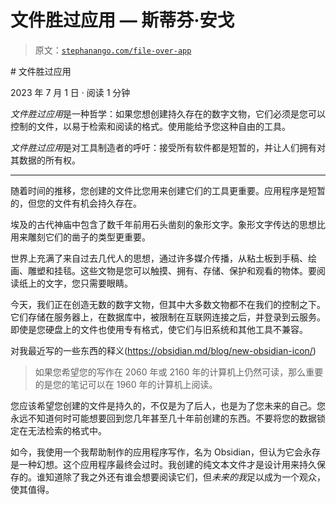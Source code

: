 # 文件胜过应用 — 斯蒂芬·安戈

> 原文：[`stephanango.com/file-over-app`](https://stephanango.com/file-over-app)

<content class=""># 文件胜过应用

2023 年 7 月 1 日 · 阅读 1 分钟

*文件胜过应用*是一种哲学：如果您想创建持久存在的数字文物，它们必须是您可以控制的文件，以易于检索和阅读的格式。使用能给予您这种自由的工具。

*文件胜过应用*是对工具制造者的呼吁：接受所有软件都是短暂的，并让人们拥有对其数据的所有权。

* * *

随着时间的推移，您创建的文件比您用来创建它们的工具更重要。应用程序是短暂的，但您的文件有机会持久存在。

埃及的古代神庙中包含了数千年前用石头凿刻的象形文字。象形文字传达的思想比用来雕刻它们的凿子的类型更重要。

世界上充满了来自过去几代人的思想，通过许多媒介传播，从粘土板到手稿、绘画、雕塑和挂毯。这些文物是您可以触摸、拥有、存储、保护和观看的物体。要阅读纸上的文字，您只需要眼睛。

今天，我们正在创造无数的数字文物，但其中大多数文物都不在我们的控制之下。它们存储在服务器上，在数据库中，被限制在互联网连接之后，并登录到云服务。即使是您硬盘上的文件也使用专有格式，使它们与旧系统和其他工具不兼容。

对我最近写的一些东西的释义(https://obsidian.md/blog/new-obsidian-icon/)

> 如果您希望您的写作在 2060 年或 2160 年的计算机上仍然可读，那么重要的是您的笔记可以在 1960 年的计算机上阅读。

您应该希望您创建的文件是持久的，不仅是为了后人，也是为了您未来的自己。您永远不知道何时可能想要回到您几年甚至几十年前创建的东西。不要将您的数据锁定在无法检索的格式中。

如今，我使用一个我帮助制作的应用程序写作，名为 Obsidian，但认为它会永存是一种幻想。这个应用程序最终会过时。我创建的纯文本文件才是设计用来持久保存的。谁知道除了我之外还有谁会想要阅读它们，但*未来的我*足以成为一个观众，使其值得。
